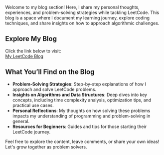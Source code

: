Welcome to my blog section! Here, I share my personal thoughts, experiences, and problem-solving strategies while tackling LeetCode. This blog is a space where I document my learning journey, explore coding techniques, and share insights on how to approach algorithmic challenges.

## Explore My Blog
Click the link below to visit:  
[My LeetCode Blog](https://your-leetcode-blog-url.com)

## What You’ll Find on the Blog
- **Problem-Solving Strategies**: Step-by-step explanations of how I approach and solve LeetCode problems.  
- **Insights on Algorithms and Data Structures**: Deep dives into key concepts, including time complexity analysis, optimization tips, and practical use cases.  
- **Personal Reflections**: My thoughts on how solving these problems impacts my understanding of programming and problem-solving in general.  
- **Resources for Beginners**: Guides and tips for those starting their LeetCode journey.  

Feel free to explore the content, leave comments, or share your own ideas! Let's grow together as problem solvers.

